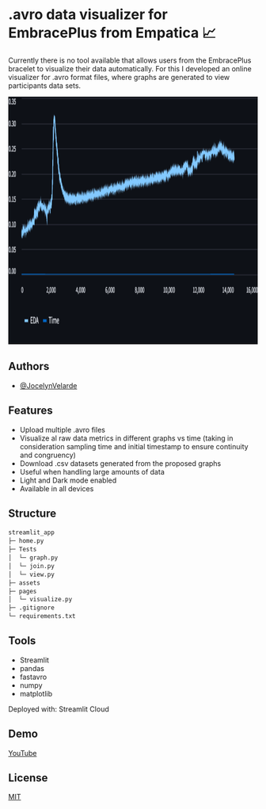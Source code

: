 
# .avro data visualizer for EmbracePlus from Empatica 📈

Currently there is no tool available that allows users from the EmbracePlus bracelet to visualize their data automatically. For this I developed an online visualizer for .avro format files, where graphs are generated to view participants data sets. 

<img src="assets/example.png" alt="graph example" width="650" height="500">

## Authors

- [@JocelynVelarde](https://github.com/JocelynVelarde)

## Features

- Upload multiple .avro files
- Visualize al raw data metrics in different graphs vs time (taking in consideration sampling time and initial timestamp to ensure continuity and congruency)
- Download .csv datasets generated from the proposed graphs
- Useful when handling large amounts of data
- Light and Dark mode enabled
- Available in all devices

## Structure
```bash
streamlit_app 
├─ home.py
├─ Tests
│  └─ graph.py
│  └─ join.py
│  └─ view.py
├─ assets
├─ pages
│  └─ visualize.py
├─ .gitignore
└─ requirements.txt
```

## Tools

- Streamlit
- pandas
- fastavro
- numpy
- matplotlib

Deployed with: Streamlit Cloud

## Demo

[YouTube](https://www.youtube.com/watch?v=yHeFV8sdVzY)


## License

[MIT](https://choosealicense.com/licenses/mit/)




